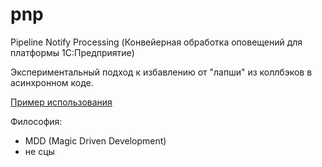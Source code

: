 # pnp

Pipeline Notify Processing (Конвейерная обработка оповещений для платформы 1С:Предприятие)

Экспериментальный подход к избавлению от "лапши" из коллбэков в асинхронном коде.

[Пример использования](https://github.com/tsukanov-as/pnp/blob/dev/src/DataProcessors/Test/Forms/Form/Ext/Form/Module.bsl)

Философия:
* MDD (Magic Driven Development)
* не сцы